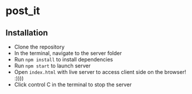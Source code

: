# post_it

## Installation

- Clone the repository
- In the terminal, navigate to the server folder
- Run `npm install` to install dependencies
- Run `npm start` to launch server
- Open `index.html` with live server to access client side on the browser! :))))
- Click control C in the terminal to stop the server
